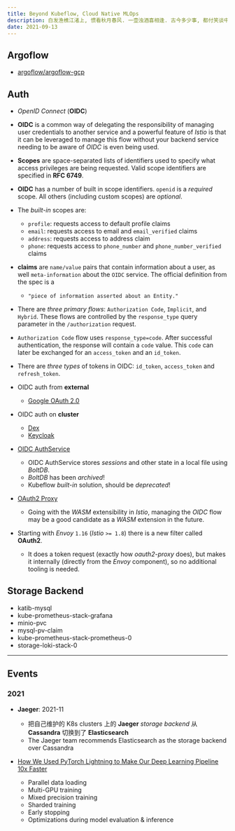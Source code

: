 ```yaml
---
title: Beyond Kubeflow, Cloud Native MLOps
description: 白发渔樵江渚上, 惯看秋月春风. 一壶浊酒喜相逢. 古今多少事, 都付笑谈中.
date: 2021-09-13
---
```


## Argoflow

* [argoflow/argoflow-gcp](https://github.com/argoflow/argoflow-gcp)

## Auth

* *OpenID Connect* (**OIDC**)
* **OIDC** is a common way of delegating the
  responsibility of managing user credentials
  to another service and a powerful feature of
  *Istio* is that it can be leveraged to manage
  this flow without your backend service needing
  to be aware of *OIDC* is even being used.
* **Scopes** are space-separated lists of
  identifiers used to specify what access
  privileges are being requested.
  Valid scope identifiers are specified in **RFC 6749**.
* **OIDC** has a number of built in scope identifiers.
  `openid` is a *required* scope. All others
  (including custom scopes) are *optional*.
* The *built-in* scopes are:
  - `profile`: requests access to default profile claims
  - `email`: requests access to email
    and `email_verified` claims
  - `address`: requests access to address claim
  - `phone`: requests access to `phone_number` and
    `phone_number_verified` claims
* **claims** are `name/value` pairs that contain
  information about a user, as well `meta-information`
  about the `OIDC` service. The official definition
  from the spec is a
  - `"piece of information asserted about an Entity."`
* There are *three primary flows*: `Authorization Code`,
  `Implicit`, and `Hybrid`. These flows are controlled
  by the `response_type` query parameter in the
  `/authorization` request.
* `Authorization Code` flow uses `response_type=code`.
  After successful authentication, the response will
  contain a `code` value. This `code` can later be
  exchanged for an `access_token` and an `id_token`.
* There are *three types* of tokens in OIDC:
  `id_token`, `access_token` and `refresh_token`.

* OIDC auth from **external**
  - [Google OAuth 2.0](https://developers.google.com/identity/protocols/oauth2/openid-connect)
* OIDC auth on **cluster**
  - [Dex](https://github.com/dexidp/dex)
  - [Keycloak](https://github.com/keycloak/keycloak)
* [OIDC AuthService](https://github.com/arrikto/oidc-authservice)
  - OIDC AuthService stores *sessions* and other state
    in a local file using *BoltDB*.
  - *BoltDB* has been *archived*!
  - Kubeflow *built-in* solution, should be *deprecated*!
* [OAuth2 Proxy](https://github.com/oauth2-proxy/oauth2-proxy)
  - Going with the *WASM* extensibility in *Istio*,
    managing the *OIDC* flow may be a good candidate
    as a *WASM* extension in the future.
* Starting with *Envoy* `1.16` (*Istio* `>= 1.8`)
  there is a new filter called **OAuth2**.
  - It does a token request (exactly how *oauth2-proxy* does),
    but makes it internally
    (directly from the *Envoy* component),
    so no additional tooling is needed.

## Storage Backend

* katib-mysql
* kube-prometheus-stack-grafana
* minio-pvc
* mysql-pv-claim
* kube-prometheus-stack-prometheus-0
* storage-loki-stack-0

------------------

## Events

### 2021

* **Jaeger**: 2021-11
  - 把自己维护的 K8s clusters 上的 **Jaeger** *storage backend* 从
    **Cassandra** 切换到了 **Elasticsearch**
  - The Jaeger team recommends Elasticsearch
    as the storage backend over Cassandra

* [How We Used PyTorch Lightning to Make Our Deep Learning Pipeline 10x Faster](https://devblog.pytorchlightning.ai/how-we-used-pytorch-lightning-to-make-our-deep-learning-pipeline-10x-faster-731bd7ad318a)
  - Parallel data loading
  - Multi-GPU training
  - Mixed precision training
  - Sharded training
  - Early stopping
  - Optimizations during model evaluation & inference
